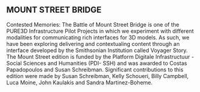 ## MOUNT STREET BRIDGE

Contested Memories: The Battle of Mount Street Bridge is one of the PURE3D Infrastructure Pilot Projects 
 in which we experiment with different modalities for communicating rich interfaces for 3D models.
 As such, we have been exploring delivering and contextualing content through an interface developed 
 by the Smithsonian Institution called Voyager Story.
 The Mount Street edition is funded by the Platform Digitale Infrastructuur - 
 Social Sciences and Humanities (PDI- SSH) and was awarded to Costas Papadopoulos and Susan 
 Schreibman. Significant contributions to this edition were made by Susan Schreibman, Kelly Schoueri, 
 Billy Campbell, Luca Moine, John Kaulakis and Sandra Martinez-Boheme.
